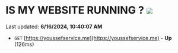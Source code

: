 # IS MY WEBSITE RUNNING ? [![](https://img.shields.io/static/v1?label=Sponsor&message=%E2%9D%A4&logo=GitHub&color=%23fe8e86)](https://github.com/sponsors/Youssef-Lehmam)

Last updated: **6/16/2024, 10:40:07 AM**

- `GET` [https://youssefservice.me](https://youssefservice.me) - **Up** (126ms)
